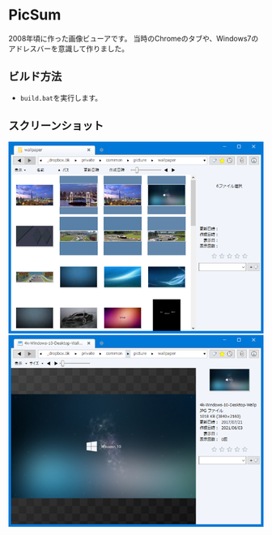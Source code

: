 # PicSum
2008年頃に作った画像ビューアです。
当時のChromeのタブや、Windows7のアドレスバーを意識して作りました。

## ビルド方法
* `build.bat`を実行します。

## スクリーンショット
![サムネイル画面](./screenshot/screenshot-001.png)
![画像表示画面](./screenshot/screenshot-002.png)

